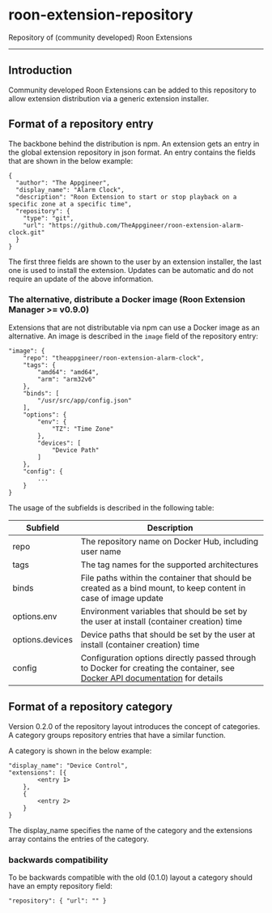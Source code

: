 # roon-extension-repository

Repository of (community developed) Roon Extensions

------------

## Introduction

Community developed Roon Extensions can be added to this repository to allow extension distribution via a generic extension installer.

## Format of a repository entry

The backbone behind the distribution is npm. An extension gets an entry in the global extension repository in json format. An entry contains the fields that are shown in the below example:

    {
      "author": "The Appgineer",
      "display_name": "Alarm Clock",
      "description": "Roon Extension to start or stop playback on a specific zone at a specific time",
      "repository": {
        "type": "git",
        "url": "https://github.com/TheAppgineer/roon-extension-alarm-clock.git"
      }
    }

The first three fields are shown to the user by an extension installer, the last one is used to install the extension. Updates can be automatic and do not require an update of the above information.

### The alternative, distribute a Docker image (Roon Extension Manager >= v0.9.0)

Extensions that are not distributable via npm can use a Docker image as an alternative. An image is described in the `image` field of the repository entry:

    "image": {
        "repo": "theappgineer/roon-extension-alarm-clock",
        "tags": {
            "amd64": "amd64",
            "arm": "arm32v6"
        },
        "binds": [
            "/usr/src/app/config.json"
        ],
        "options": {
            "env": {
                "TZ": "Time Zone"
            },
            "devices": [
                "Device Path"
            ]
        },
        "config": {
            ...
        }
    }

The usage of the subfields is described in the following table:

|Subfield|Description|
|---|---|
|repo|The repository name on Docker Hub, including user name|
|tags|The tag names for the supported architectures|
|binds|File paths within the container that should be created as a bind mount, to keep content in case of image update|
|options.env|Environment variables that should be set by the user at install (container creation) time|
|options.devices|Device paths that should be set by the user at install (container creation) time|
|config|Configuration options directly passed through to Docker for creating the container, see [Docker API documentation](https://docs.docker.com/engine/api/v1.39/#operation/ContainerCreate) for details|

## Format of a repository category

Version 0.2.0 of the repository layout introduces the concept of categories. A category groups repository entries that have a similar function.

A category is shown in the below example:

    "display_name": "Device Control",
    "extensions": [{
            <entry 1>
        },
        {
            <entry 2>
        }
    }

The display_name specifies the name of the category and the extensions array contains the entries of the category.

### backwards compatibility
To be backwards compatible with the old (0.1.0) layout a category should have an empty repository field:

    "repository": { "url": "" }
